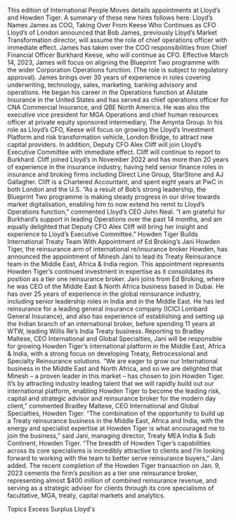 This edition of International People Moves details appointments at Lloyd’s and Howden Tiger.
A summary of these new hires follows here.
Lloyd’s Names James as COO, Taking Over From Keese Who Continues as CFO
Lloyd’s of London announced that Bob James, previously Lloyd’s Market Transformation director, will assume the role of chief operations officer with immediate effect.
James has taken over the COO responsibilities from Chief Financial Officer Burkhard Keese, who will continue as CFO.
Effective March 14, 2023, James will focus on aligning the Blueprint Two programme with the wider Corporation Operations function. (The role is subject to regulatory approval).
James brings over 30 years of experience in roles covering underwriting, technology, sales, marketing, banking advisory and operations. He began his career in the Operations function at Allstate Insurance in the United States and has served as chief operations officer for CNA Commercial Insurance, and QBE North America. He was also the executive vice president for MGA Operations and chief human resources officer at private equity sponsored intermediary, The Amynta Group.
In his role as Lloyd’s CFO, Keese will focus on growing the Lloyd’s Investment Platform and risk transformation vehicle, London Bridge, to attract new capital providers.
In addition, Deputy CFO Alex Cliff will join Lloyd’s Executive Committee with immediate effect. Cliff will continue to report to Burkhard.
Cliff joined Lloyd’s in November 2022 and has more than 20 years of experience in the insurance industry, having held senior finance roles in insurance and broking firms including Direct Line Group, StarStone and AJ Gallagher. Cliff is a Chartered Accountant, and spent eight years at PwC in both London and the U.S.
“As a result of Bob’s strong leadership, the Blueprint Two programme is making steady progress in our drive towards market digitalisation, enabling him to now extend his remit to Lloyd’s Operations function,” commented Lloyd’s CEO John Neal. “I am grateful for Burkhard’s support in leading Operations over the past 14 months, and am equally delighted that Deputy CFO Alex Cliff will bring her insight and experience to Lloyd’s Executive Committee.”
Howden Tiger Builds International Treaty Team With Appointment of Ed Broking’s Jani
Howden Tiger, the reinsurance arm of international re/insurance broker Howden, has announced the appointment of Minesh Jani to lead its Treaty Reinsurance team in the Middle East, Africa & India region. This appointment represents Howden Tiger’s continued investment in expertise as it consolidates its position as a tier one reinsurance broker.
Jani joins from Ed Broking, where he was CEO of the Middle East & North Africa business based in Dubai. He has over 25 years of experience in the global reinsurance industry, including senior leadership roles in India and in the Middle East. He has led reinsurance for a leading general insurance company (ICICI Lombard General Insurance), and also has experience of establishing and setting up the Indian branch of an international broker, before spending 11 years at WTW, leading Willis Re’s India Treaty business.
Reporting to Bradley Maltese, CEO International and Global Specialties, Jani will be responsible for growing Howden Tiger’s international platform in the Middle East, Africa & India, with a strong focus on developing Treaty, Retrocessional and Specialty Reinsurance solutions.
“We are eager to grow our International business in the Middle East and North Africa, and so we are delighted that Minesh – a proven leader in this market – has chosen to join Howden Tiger. It’s by attracting industry leading talent that we will rapidly build out our international platform, enabling Howden Tiger to become the leading risk, capital and strategic advisor and reinsurance broker for the modern day client,” commented Bradley Maltese, CEO International and Global Specialties, Howden Tiger.
“The combination of the opportunity to build up a Treaty reinsurance business in the Middle East, Africa and India, with the energy and specialist expertise at Howden Tiger is what encouraged me to join the business,” said Jani, managing director, Treaty MEA India & Sub Continent, Howden Tiger.
“The breadth of Howden Tiger’s capabilities across its core specialisms is incredibly attractive to clients and I’m looking forward to working with the team to better serve reinsurance buyers,” Jani added.
The recent completion of the Howden Tiger transaction on Jan. 9, 2023 cements the firm’s position as a tier one reinsurance broker, representing almost $400 million of combined reinsurance revenue, and serving as a strategic adviser for clients through its core specialisms of facultative, MGA, treaty, capital markets and analytics.

Topics
Excess Surplus
Lloyd's
